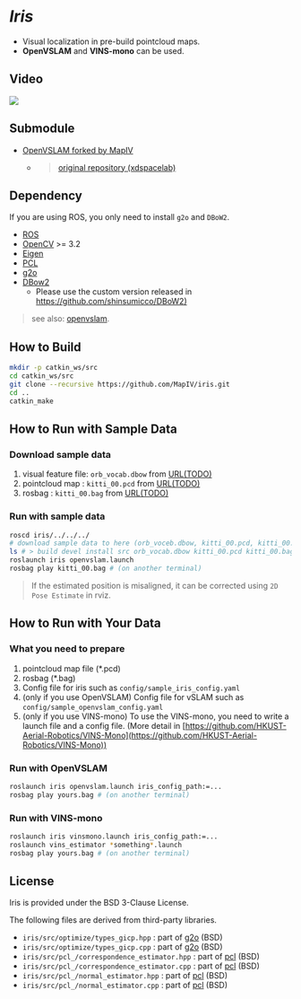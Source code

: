 # *Iris*
* Visual localization in pre-build pointcloud maps.
* **OpenVSLAM** and **VINS-mono**  can be used.

## Video
[![](https://img.youtube.com/vi/a_BnifwBZC8/0.jpg)](https://www.youtube.com/watch?v=a_BnifwBZC8)


## Submodule 
* [OpenVSLAM forked by MapIV](https://github.com/MapIV/openvslam.git)
  * > [original repository (xdspacelab)](https://github.com/xdspacelab/openvslam)

## Dependency
If you are using ROS, you only need to install `g2o` and `DBoW2`.
* [ROS](http://wiki.ros.org/)
* [OpenCV](https://opencv.org/) >= 3.2
* [Eigen](http://eigen.tuxfamily.org/index.php?title=Main_Page) 
* [PCL](https://pointclouds.org/)
* [g2o](https://github.com/RainerKuemmerle/g2o)
* [DBow2](https://github.com/shinsumicco/DBoW2.git)
  * Please use the custom version released in [https://github.com/shinsumicco/DBoW2)](https://github.com/shinsumicco/DBoW2)

> see also: [openvslam](https://openvslam.readthedocs.io/en/master/installation.html#dependencies).

## How to Build
```bash
mkdir -p catkin_ws/src
cd catkin_ws/src
git clone --recursive https://github.com/MapIV/iris.git
cd ..
catkin_make
```

## How to Run with Sample Data
### Download sample data
1. visual feature file: `orb_vocab.dbow` from [URL(TODO)](https://www.map4.jp/)
2. pointcloud map : `kitti_00.pcd` from [URL(TODO)](https://www.map4.jp/)
3. rosbag : `kitti_00.bag` from [URL(TODO)](https://www.map4.jp/)

### Run with sample data
```bash
roscd iris/../../../
# download sample data to here (orb_voceb.dbow, kitti_00.pcd, kitti_00.bag)
ls # > build devel install src orb_vocab.dbow kitti_00.pcd kitti_00.bag
roslaunch iris openvslam.launch
rosbag play kitti_00.bag # (on another terminal)
```
> If the estimated position is misaligned, it can be corrected using `2D Pose Estimate` in rviz.


## How to Run with Your Data
### What you need to prepare
1. pointcloud map file (*.pcd)
1. rosbag (*.bag)
1. Config file for iris such as `config/sample_iris_config.yaml`
2. (only if you use OpenVSLAM) Config file for vSLAM such as `config/sample_openvslam_config.yaml` 
3. (only if you use VINS-mono) To use the VINS-mono, you need to write a launch file and a config file. (More detail in [https://github.com/HKUST-Aerial-Robotics/VINS-Mono](https://github.com/HKUST-Aerial-Robotics/VINS-Mono))

### Run with OpenVSLAM
```bash
roslaunch iris openvslam.launch iris_config_path:=... 
rosbag play yours.bag # (on another terminal)
```
### Run with VINS-mono
```bash
roslaunch iris vinsmono.launch iris_config_path:=... 
roslaunch vins_estimator *something*.launch
rosbag play yours.bag # (on another terminal)
```

## License
Iris is provided under the BSD 3-Clause License.

The following files are derived from third-party libraries.
* `iris/src/optimize/types_gicp.hpp` : part of [g2o](https://github.com/RainerKuemmerle/g2o) (BSD)
* `iris/src/optimize/types_gicp.cpp` : part of [g2o](https://github.com/RainerKuemmerle/g2o) (BSD)
* `iris/src/pcl_/correspondence_estimator.hpp` : part of [pcl](https://github.com/PointCloudLibrary/pcl) (BSD)
* `iris/src/pcl_/correspondence_estimator.cpp` : part of [pcl](https://github.com/PointCloudLibrary/pcl) (BSD)
* `iris/src/pcl_/normal_estimator.hpp` : part of [pcl](https://github.com/PointCloudLibrary/pcl) (BSD)
* `iris/src/pcl_/normal_estimator.cpp` : part of [pcl](https://github.com/PointCloudLibrary/pcl) (BSD)
